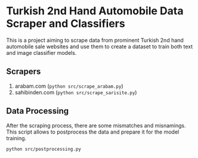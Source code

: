 # Turkish 2nd Hand Automobile Data Scraper and Classifiers

This is a project aiming to scrape data from prominent Turkish 2nd hand automobile sale websites 
and use them to create a dataset to train both text and image classifier models.

## Scrapers
1. arabam.com (`python src/scrape_arabam.py`)
2. sahibinden.com (`python src/scrape_sarisite.py`)

## Data Processing
After the scraping process, there are some mismatches and misnamings.
This script allows to postprocess the data and prepare it for the model training.

```bash
python src/postprocessing.py
```
